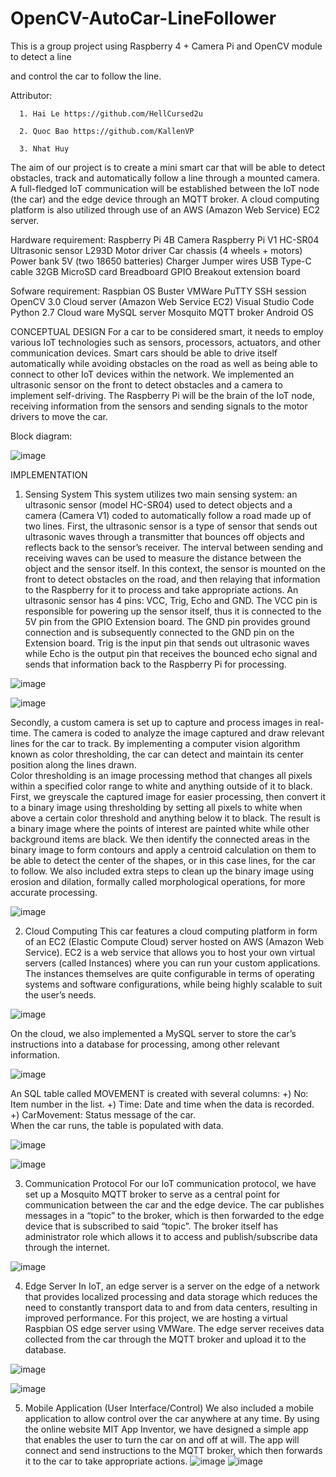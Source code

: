 # OpenCV-AutoCar-LineFollower
This is a group project using Raspberry 4 + Camera Pi and OpenCV module to detect a line







and control the car to follow the line.

Attributor:

      1. Hai Le https://github.com/HellCursed2u
      
      2. Quoc Bao https://github.com/KallenVP
      
      3. Nhat Huy

The aim of our project is to create a mini smart car that will be able to detect obstacles, track and automatically follow a line through a mounted camera. A full-fledged IoT communication will be established between the IoT node (the car) and the edge device through an MQTT broker. A cloud computing platform is also utilized through use of an AWS (Amazon Web Service) EC2 server. 

Hardware requirement:
      Raspberry Pi 4B 
      Camera Raspberry Pi V1 
      HC-SR04 Ultrasonic sensor 
      L293D Motor driver 
      Car chassis (4 wheels + motors) 
      Power bank 5V (two 18650 batteries) 
      Charger 
      Jumper wires 
      USB Type-C cable 
      32GB MicroSD card Breadboard 
      GPIO Breakout extension board 
      
Sofware requirement:
      Raspbian OS Buster VMWare 
      PuTTY SSH session 
      OpenCV 3.0 
      Cloud server (Amazon Web Service EC2) 
      Visual Studio Code 
      Python 2.7 
      Cloud ware 
      MySQL server 
      Mosquito MQTT broker 
      Android OS 
      
      
CONCEPTUAL DESIGN
  For a car to be considered smart, it needs to employ various IoT technologies such as sensors, processors, actuators, and other communication devices. Smart cars should be able to drive itself automatically while avoiding obstacles on the road as well as being able to connect to other IoT devices within the network. We implemented an ultrasonic sensor on the front to detect obstacles and a camera to implement self-driving. The Raspberry Pi will be the brain of the IoT node, receiving information from the sensors and sending signals to the motor drivers to move the car. 
  
Block diagram:

![image](https://user-images.githubusercontent.com/114500456/232432662-511ad98a-f364-494f-ad5f-6dacc2774ea0.png)

IMPLEMENTATION
1. Sensing System 
This system utilizes two main sensing system: an ultrasonic sensor (model HC-SR04) used to detect objects and a camera (Camera V1) coded to automatically follow a road made up of two lines. 
First, the ultrasonic sensor is a type of sensor that sends out ultrasonic waves through a transmitter that bounces off objects and reflects back to the sensor’s receiver. The interval between sending and receiving waves can be used to measure the distance between the object and the sensor itself. In this context, the sensor is mounted on the front to detect obstacles on the road, and then relaying that information to the Raspberry for it to process and take appropriate actions. 
An ultrasonic sensor has 4 pins: VCC, Trig, Echo and GND. The VCC pin is responsible for powering up the sensor itself, thus it is connected to the 5V pin from the GPIO Extension board. The GND pin provides ground connection and is subsequently connected to the GND pin on the Extension board. Trig is the input pin that sends out ultrasonic waves while Echo is the output pin that receives the bounced echo signal and sends that information back to the Raspberry Pi for processing. 

![image](https://user-images.githubusercontent.com/114500456/232433021-729a2fe4-aeeb-4880-bf77-af10c971ddc1.png)

![image](https://user-images.githubusercontent.com/114500456/232433091-b082280e-52ce-4e83-8099-ae2d804262c9.png)
  
Secondly, a custom camera is set up to capture and process images in real-time. The camera is coded to analyze the image captured and draw relevant lines for the car to track. By implementing a computer vision algorithm known as color thresholding, the car can detect and maintain its center position along the lines drawn.  
Color thresholding is an image processing method that changes all pixels within a specified color range to white and anything outside of it to black. First, we greyscale the captured image for easier processing, then convert it to a binary image using thresholding by setting all pixels to white when above a certain color threshold and anything below it to black. The result is a binary image where the points of interest are painted white while other background items are black. We then identify the connected areas in the binary image to form contours and apply a centroid calculation on them to be able to detect the center of the shapes, or in this case lines, for the car to follow. We also included extra steps to clean up the binary image using erosion and dilation, formally called morphological operations, for more accurate processing. 

![image](https://user-images.githubusercontent.com/114500456/232433155-ec785ced-e067-4ccf-b4f5-e82c1262f234.png)

2. Cloud Computing 
This car features a cloud computing platform in form of an EC2 (Elastic Compute Cloud) server hosted on AWS (Amazon Web Service). EC2 is a web service that allows you to host your own virtual servers (called Instances) where you can run your custom applications. The instances themselves are quite configurable in terms of operating systems and software configurations, while being highly scalable to suit the user’s needs.  

![image](https://user-images.githubusercontent.com/114500456/232433387-82d7bbac-bc2d-4ec8-ac53-c311e586127f.png)

On the cloud, we also implemented a MySQL server to store the car’s instructions into a database for processing, among other relevant information. 

![image](https://user-images.githubusercontent.com/114500456/232433432-079ba39b-af12-4879-be10-7492e72eeacd.png)  
 	 
An SQL table called MOVEMENT is created with several columns: 
+) No: Item number in the list. 
+) Time: Date and time when the data is recorded. 
+) CarMovement: Status message of the car.  
When the car runs, the table is populated with data. 

![image](https://user-images.githubusercontent.com/114500456/232433506-5cfeed75-e68c-4ff6-b08a-32c628577c65.png)

![image](https://user-images.githubusercontent.com/114500456/232433517-f7250c37-6fed-40ea-9ea6-1ab05f82df38.png)

3. Communication Protocol 
For our IoT communication protocol, we have set up a Mosquito MQTT broker to serve as a central point for communication between the car and the edge device. The car publishes messages in a “topic” to the broker, which is then forwarded to the edge device that is subscribed to said “topic”. The broker itself has administrator role which allows it to access and publish/subscribe data through the internet. 

![image](https://user-images.githubusercontent.com/114500456/232433684-18e60ade-2374-4234-beb8-ffe7ff9d73b7.png)

4. Edge Server 
In IoT, an edge server is a server on the edge of a network that provides localized processing and data storage which reduces the need to constantly transport data to and from data centers, resulting in improved performance. For this project, we are hosting a virtual Raspbian OS edge server using VMWare. The edge server receives data collected from the car through the MQTT broker and upload it to the database. 

![image](https://user-images.githubusercontent.com/114500456/232433745-56705d0c-b998-4bed-8db6-bfbda92d151e.png)

![image](https://user-images.githubusercontent.com/114500456/232433788-d7226b2c-8150-4b24-b338-e3fa5bc343cb.png)

5. Mobile Application (User Interface/Control) 
We also included a mobile application to allow control over the car anywhere at any time. By using the online website MIT App Inventor, we have designed a simple app that enables the user to turn the car on and off at will. The app will connect and send instructions to the MQTT broker, which then forwards it to the car to take appropriate actions. 
![image](https://user-images.githubusercontent.com/114500456/232433845-7aafd270-10f7-41d3-b2f4-d727f3ffd5b9.png)
![image](https://user-images.githubusercontent.com/114500456/232433855-a511af4d-7872-4006-ac87-ea8f1a4a9d6d.png)






  
   




  
 
 



